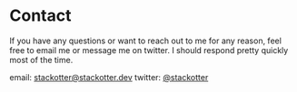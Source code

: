 # Contact

If you have any questions or want to reach out to me for any reason, feel free to email me or message me on twitter. I should respond pretty quickly most of the time.

email: [stackotter@stackotter.dev](mailto:stackotter@stackotter.dev)
twitter: [@stackotter](https://twitter.com/stackotter)